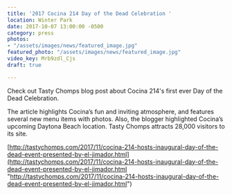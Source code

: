 ```yaml
---
title: '2017 Cocina 214 Day of the Dead Celebration '
location: Winter Park
date: 2017-10-07 13:00:00 -0500
category: press
photos:
- "/assets/images/news/featured_image.jpg"
featured_photo: "/assets/images/news/featured_image.jpg"
video_key: Mrb9zdl_Cjs
draft: true

---
```

Check out Tasty Chomps blog post about Cocina 214's first ever Day of the Dead Celebration. 

The article highlights Cocina’s fun and inviting atmosphere, and features several new menu items with photos. Also, the blogger highlighted Cocina’s upcoming Daytona Beach location. Tasty Chomps attracts 28,000 visitors to its site.

 

[http://tastychomps.com/2017/11/cocina-214-hosts-inaugural-day-of-the-dead-event-presented-by-el-jimador.html](http://tastychomps.com/2017/11/cocina-214-hosts-inaugural-day-of-the-dead-event-presented-by-el-jimador.html "http://tastychomps.com/2017/11/cocina-214-hosts-inaugural-day-of-the-dead-event-presented-by-el-jimador.html")
